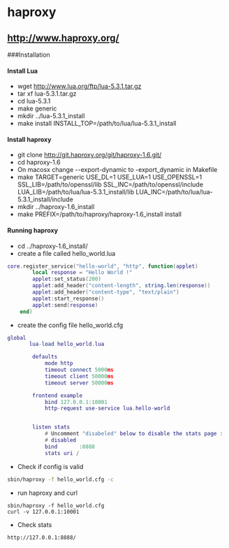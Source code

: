 # haproxy

## http://www.haproxy.org/

###Installation

#### Install Lua
* wget http://www.lua.org/ftp/lua-5.3.1.tar.gz
* tar xf lua-5.3.1.tar.gz
* cd lua-5.3.1
* make generic
* mkdir ../lua-5.3.1_install
*  make install INSTALL_TOP=/path/to/lua/lua-5.3.1_install
    
#### Install haproxy
* git clone http://git.haproxy.org/git/haproxy-1.6.git/
* cd haproxy-1.6
* On macosx change --export-dynamic to -export_dynamic in Makefile
* make TARGET=generic USE_DL=1 USE_LUA=1 USE_OPENSSL=1 SSL_LIB=/path/to/openssl/lib SSL_INC=/path/to/openssl/include LUA_LIB=/path/to/lua/lua-5.3.1_install/lib LUA_INC=/path/to/lua/lua-5.3.1_install/include
* mkdir ../haproxy-1.6_install
* make PREFIX=/path/to/haproxy/haproxy-1.6_install install


#### Running haproxy
* cd ../haproxy-1.6_install/
* create a file called hello_world.lua
```lua
core.register_service("hello-world", "http", function(applet)
        local response = "Hello World !"
        applet:set_status(200)
        applet:add_header("content-length", string.len(response))
        applet:add_header("content-type", "text/plain")
        applet:start_response()
        applet:send(response)
    end)
```
* create the config file hello_world.cfg
```lua
global
       lua-load hello_world.lua

        defaults
            mode http
            timeout connect 5000ms
            timeout client 50000ms
            timeout server 50000ms

        frontend example
            bind 127.0.0.1:10001
            http-request use-service lua.hello-world


        listen stats
            # Uncomment "disabeled" below to disable the stats page :
            # disabled
            bind       :8888
            stats uri /
```
* Check if config is valid
```bash
sbin/haproxy -f hello_world.cfg -c
```
* run haproxy and curl
```
sbin/haproxy -f hello_world.cfg
curl -v 127.0.0.1:10001
```
* Check stats
```
http://127.0.0.1:8888/
```